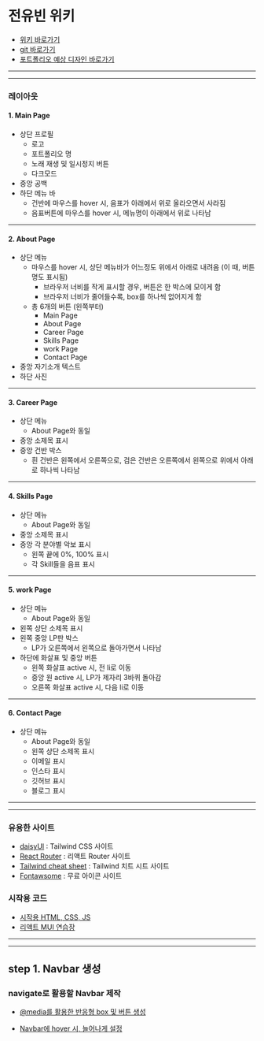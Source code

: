 # 전유빈 위키
- [위키 바로가기](https://to2.kr/ehI)
- [git 바로가기](https://github.com/NewBean0312/my-portfolio)
- [포트폴리오 예상 디자인 바로가기](https://newbean0312.wixsite.com/newbean-sportfolio)
---
---
### 레이아웃
#### 1. Main Page
- 상단 프로필
  - 로고
  - 포트폴리오 명
  - 노래 재생 및 일시정지 버튼
  - 다크모드
- 중앙 공백
- 하단 메뉴 바
  - 건반에 마우스를 hover 시, 음표가 아래에서 위로 올라오면서 사라짐
  - 음표버튼에 마우스를 hover 시, 메뉴명이 아래에서 위로 나타남
---

#### 2. About Page
- 상단 메뉴
  - 마우스를 hover 시, 상단 메뉴바가 어느정도 위에서 아래로 내려옴 (이 때, 버튼 명도 표시됨)
    - 브라우저 너비를 작게 표시할 경우, 버튼은 한 박스에 모이게 함
    - 브라우저 너비가 줄어들수록, box를 하나씩 없어지게 함
  - 총 6개의 버튼 (왼쪽부터)
    - Main Page
    - About Page
    - Career Page
    - Skills Page
    - work Page
    - Contact Page
- 중앙 자기소개 텍스트
- 하단 사진
---

#### 3. Career Page
- 상단 메뉴
  - About Page와 동일
- 중앙 소제목 표시
- 중앙 건반 박스
  - 흰 건반은 왼쪽에서 오른쪽으로, 검은 건반은 오른쪽에서 왼쪽으로 위에서 아래로 하나씩 나타남
---
  
#### 4. Skills Page
- 상단 메뉴
  - About Page와 동일
- 중앙 소제목 표시
- 중앙 각 분야별 악보 표시
  - 왼쪽 끝에 0%, 100% 표시
  - 각 Skill들을 음표 표시
---
  
#### 5. work Page
- 상단 메뉴
  - About Page와 동일
- 왼쪽 상단 소제목 표시
- 왼쪽 중앙 LP판 박스
  - LP가 오른쪽에서 왼쪽으로 돌아가면서 나타남
- 하단에 화살표 및 중앙 버튼
  - 왼쪽 화살표 active 시, 전 li로 이동
  - 중앙 원 active 시, LP가 제자리 3바퀴 돌아감
  - 오른쪽 화살표 active 시, 다음 li로 이동
---

#### 6. Contact Page
- 상단 메뉴
  - About Page와 동일
  - 왼쪽 상단 소제목 표시
  - 이메일 표시
  - 인스타 표시
  - 깃허브 표시
  - 블로그 표시

---
---
### 유용한 사이트
- [daisyUI](https://daisyui.com/) : Tailwind CSS 사이트
- [React Router](https://reactrouter.com/en/main) : 리액트 Router 사이트
- [Tailwind cheat sheet](https://nerdcave.com/tailwind-cheat-sheet) : Tailwind 치트 시트 사이트
- [Fontawsome](https://fontawesome.com/icons/) : 무료 아이콘 사이트

### 시작용 코드
- [시작용 HTML, CSS, JS](https://codepen.io/hjyee/pen/WNyoYQv)
- [리액트 MUI 연습장](https://codepen.io/jangka44/pen/yLpQmOM)

---
---
## step 1. Navbar 생성
### navigate로 활용할 Navbar 제작
- [@media를 활용한 반응형 box 및 버튼 생성](https://github.com/NewBean0312/my-portfolio/commit/082b7a669ed9473e8d0b92cd60b4a42e00dfa9dc)

- [Navbar에 hover 시, 늘어나게 설정](https://github.com/NewBean0312/my-portfolio/commit/6d024aadfa2ca9cea88f0e596f7287d078f5e1de)
